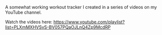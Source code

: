 A somewhat working workout tracker I created in a series of videos on my YouTube channel. 

Watch the videos here: https://www.youtube.com/playlist?list=PLXmMXHVSvS-BV057PQaOJLnQ4Zp9McdRP
